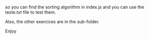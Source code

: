 so you can find the sorting algorithm in index.js and you can use the texte.txt file to test them. 

Also, the other exercices are in the sub-folder.

Enjoy
